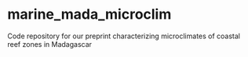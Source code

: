 # marine_mada_microclim
Code repository for our preprint characterizing microclimates of coastal reef zones in Madagascar
